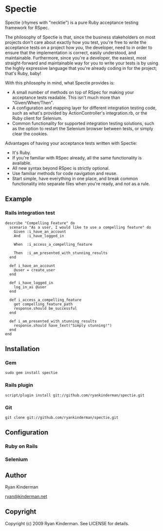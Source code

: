 # Spectie

Spectie (rhymes with "necktie") is a pure Ruby acceptance testing framework for RSpec. 

The philosophy of Spectie is that, since the business stakeholders on most projects
don't care about exactly how you test, you're free to write the acceptance tests on
a project how *you*, the developer, need to in order to ensure that the implementation
is correct, easily understood, and maintainable. Furthermore, since you're a developer, 
the easiest, most straight-forward and maintainable way for you to write your tests is
by using the highly expressive language that you're already coding in for the project;
that's Ruby, baby!

With this philosophy in mind, what Spectie provides is:

* A small number of methods on top of RSpec for making your acceptance tests readable. This isn't much more than "Given/When/Then".
* A configuration and mapping layer for different integration testing code, such as what's provided by ActionController's integration.rb, or the Ruby client for Selenium.
* Common functionality for supported integration testing solutions, such as the option to restart the Selenium browser between tests, or simply clear the cookies.

Advantages of having your acceptance tests written with Spectie:

* It's Ruby.
* If you're familiar with RSpec already, all the same functionality is available.
* All new syntax beyond RSpec is strictly optional.
* Use familiar methods for code navigation and reuse.
* Start simple, have everything in one place, and break common functionality into separate files when you're ready, and _not_ as a rule.

## Example
### Rails integration test
    describe "Compelling Feature" do
      scenario "As a user, I would like to use a compelling feature" do
        Given :i_have_an_account
        And   :i_have_logged_in

        When  :i_access_a_compelling_feature

        Then  :i_am_presented_with_stunning_results
      end

      def i_have_an_account
        @user = create_user
      end

      def i_have_logged_in
        log_in_as @user
      end

      def i_access_a_compelling_feature
        get compelling_feature_path
        response.should be_successful
      end 

      def i_am_presented_with_stunning_results
        response.should have_text("Simply stunning!")
      end
    end

## Installation

### Gem
    sudo gem install spectie

### Rails plugin
    script/plugin install git://github.com/ryankinderman/spectie.git 

### Git
    git clone git://github.com/ryankinderman/spectie.git

## Configuration
### Ruby on Rails
### Selenium

## Author

Ryan Kinderman

ryan@kinderman.net

## Copyright

Copyright (c) 2009 Ryan Kinderman. See LICENSE for details.
